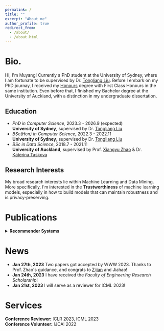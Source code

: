 ```yaml
---
permalink: /
title: ""
excerpt: "About me"
author_profile: true
redirect_from: 
  - /about/
  - /about.html
---
```


Bio.
======
Hi, I'm Muyang! Currently a PhD student at the University of Sydney, where I am fortunate to be supervised by Dr. [Tongliang Liu](https://tongliang-liu.github.io/). Before I embark on my PhD journay, I received my [Honours](https://en.wikipedia.org/wiki/Honours_degree) degree with First Class Honours in the same institution. Even before that, I finished my Bachelor degree at the University of Auckland, with a distinction in my undergraduate dissertation.

Education
---
* *PhD in Computer Science*, 2023.3 - 2026.9 (expected)\
  __University of Sydney__, supervised by Dr. [Tongliang Liu](https://tongliang-liu.github.io/)
  <br>
* *BSc(Hon) in Computer Science*, 2022.3 - 2022.11\
  __University of Sydney__, supervised by Dr. [Tongliang Liu](https://tongliang-liu.github.io/)
  <br>
* *BSc in Data Science*, 2018.7 - 2021.11\
  __University of Auckland__, supervised by Prof. [Xiangyu Zhao](https://zhaoxyai.github.io/) & Dr. [Katerina Taskova](https://profiles.auckland.ac.nz/katerina-taskova)

Research Interests
---
My broad research interests lie within Machine Learning and Data Mining. More specifically, I'm interested in the __Trustworthiness__ of machine learning models, especially in how to build models that can maintain robustness and is privacy-preserving.

Publications
=====
<details>
    <summary><b>Recommender Systems</b></summary>
    MLP4Rec: A Pure MLP Architecture for Sequential Recommendations <span style="color:blue">Long-oral</span> <br /> <b>M. Li,</b> X. Zhao, C. Lyu, M. Zhao, R. Wu, R. Guo
</details>

News
======
* __Jan 27th, 2023__  Two papers got accepted by WWW 2023. Thanks to Prof. Zhao's guidance, and congrats to [Zijian](https://zhangzj2114.github.io/) and Jiahao!
* __Jan 24th, 2023__  I have received the *Faculty of Engineering Research Scholarship*!
* __Jan 21st, 2023__  I will serve as a reviewer for ICML 2023!

Services
======
__Conference Reviewer:__ ICLR 2023, ICML 2023 \
__Conference Volunteer:__ IJCAI 2022
